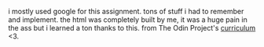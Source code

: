 i mostly used google for this assignment. tons of stuff i had to remember and implement. the html was completely built by me, it was a huge pain in the ass but i learned a ton thanks to this. from The Odin Project's [curriculum](http://www.theodinproject.com/courses/web-development-101/lessons/html-css) <3.
